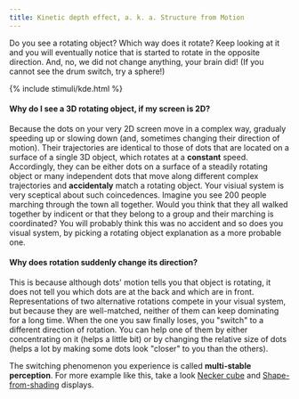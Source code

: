 ```yaml
---
title: Kinetic depth effect, a. k. a. Structure from Motion
---
```


Do you see a rotating object? Which way does it rotate? 
Keep looking at it and you will eventually notice that is started to rotate in the opposite direction.
And, no, we did not change anything, your brain did! (If you cannot see the drum switch, try a sphere!)

{% include stimuli/kde.html %}

#### Why do I see a 3D rotating object, if my screen is 2D?
Because the dots on your very 2D screen move in a complex way, gradualy speeding up or slowing down (and, sometimes changing their direction of motion). 
Their trajectories are identical to those of dots that are located on a surface of a single 3D object, which rotates at a **constant** speed.
Accordingly, they can be either dots on a surface of a steadily rotating object or many independent dots that move along different complex trajectories and **accidentaly** match a rotating object. 
Your visiual system is very sceptical about such coincedences. Imagine you see 200 people marching through the town all together. 
Would you think that they all walked together by indicent or that they belong to a group and their marching is coordinated?
You will probably think this was no accident and so does you visual system, by picking a rotating object explanation as a more probable one.</p>

#### Why does rotation suddenly change its direction?
This is because although dots' motion tells you that object is rotating, it does not tell you which dots are at the back and which are in front.
Representations of two alternative rotations compete in your visual system, but because they are well-matched, neither of them can keep dominating for a long time. 
When the one you saw finally loses, you "switch" to a different direction of rotation.
You can help one of them by either concentrating on it (helps a little bit) or by changing the relative size of dots (helps a lot by making some dots look "closer" to you than the others).

The switching phenomenon you experience is called **multi-stable perception**. For more example like this, take a look <a href='neckercube'>Necker cube</a> and <a href='SFS'>Shape-from-shading</a> displays.


